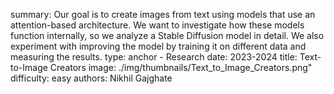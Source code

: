 summary: Our goal is to create images from text using models that use an attention-based architecture. We want to investigate how these models function internally, so we analyze a Stable Diffusion model in detail. We also experiment with improving the model by training it on different data and measuring the results.
type: anchor - Research
date: 2023-2024
title: Text-to-Image Creators
image: ./img/thumbnails/Text_to_Image_Creators.png"
difficulty: easy
authors: Nikhil Gajghate
